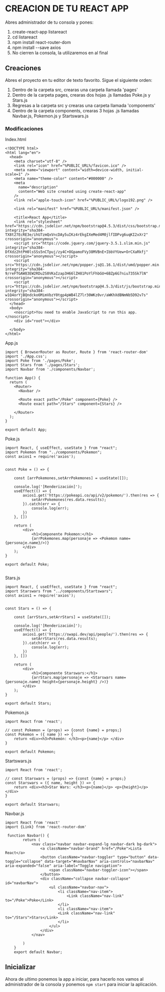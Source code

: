 # CREACION DE TU REACT APP
 Abres administrador de tu consola y pones:
 1. create-react-app listareact
 2. cd listareact
 3. npm install react-router-dom
 4. npm install --save axios 
 5. No cierren la consola, la utilizaremos en al final


## Creaciones

Abres el proyecto en tu editor de texto favorito. Sigue el siguiente orden:
1. Dentro de la carpeta src, crearas una carpeta llamada 'pages'
2. Dentro de la carpeta pages, crearas dos hojas .js llamadas Poke.js y Stars.js
3. Regresas a la carpeta src y crearas una carpeta llamada 'components'
4. Dentro de la carpeta components, crearas 3 hojas .js llamadas Navbar.js, Pokemon.js y Startswars.js

### Modificaciones
Index.html
```
<!DOCTYPE html>
<html lang="en">
  <head>
    <meta charset="utf-8" />
    <link rel="icon" href="%PUBLIC_URL%/favicon.ico" />
    <meta name="viewport" content="width=device-width, initial-scale=1" />
    <meta name="theme-color" content="#000000" />
    <meta
      name="description"
      content="Web site created using create-react-app"
    />
    <link rel="apple-touch-icon" href="%PUBLIC_URL%/logo192.png" />

    <link rel="manifest" href="%PUBLIC_URL%/manifest.json" />

    <title>React App</title>
    <link rel="stylesheet" href="https://cdn.jsdelivr.net/npm/bootstrap@4.5.3/dist/css/bootstrap.min.css" integrity="sha384-TX8t27EcRE3e/ihU7zmQxVncDAy5uIKz4rEkgIXeMed4M0jlfIDPvg6uqKI2xXr2" crossorigin="anonymous">
    <script src="https://code.jquery.com/jquery-3.5.1.slim.min.js" integrity="sha384-DfXdz2htPH0lsSSs5nCTpuj/zy4C+OGpamoFVy38MVBnE+IbbVYUew+OrCXaRkfj" crossorigin="anonymous"></script>
    <script src="https://cdn.jsdelivr.net/npm/popper.js@1.16.1/dist/umd/popper.min.js" integrity="sha384-9/reFTGAW83EW2RDu2S0VKaIzap3H66lZH81PoYlFhbGU+6BZp6G7niu735Sk7lN" crossorigin="anonymous"></script>
    <script src="https://cdn.jsdelivr.net/npm/bootstrap@4.5.3/dist/js/bootstrap.min.js" integrity="sha384-w1Q4orYjBQndcko6MimVbzY0tgp4pWB4lZ7lr30WKz0vr/aWKhXdBNmNb5D92v7s" crossorigin="anonymous"></script>
  </head>
  <body>
    <noscript>You need to enable JavaScript to run this app.</noscript>
    <div id="root"></div>
    
  </body>
</html>
```

App.js
```
import { BrowserRouter as Router, Route } from 'react-router-dom'
import './App.css';
import Poke from './pages/Poke';
import Stars from './pages/Stars';
import Navbar from './components/Navbar';

function App() {
  return (
    <Router>
      <Navbar />

      <Route exact path="/Poke" component={Poke} />
      <Route exact path="/Stars" component={Stars} />

    </Router>
  );
}

export default App;

```

Poke.js
```
import React, { useEffect, useState } from "react";
import Pokemon from "../components/Pokemon";
const axios1 = require('axios');


const Poke = () => {
    
    const [arrPokemones,setArrPokemones] = useState([]);
    
    console.log('[Renderización]');
    useEffect(() => {
        axios1.get('https://pokeapi.co/api/v2/pokemon/').then(res => {
            setArrPokemones(res.data.results);
        }).catch(err => {
            console.log(err);
        })
    }, [])

    return (
        <div>
            <h1>Componente Pokemon:</h1>
            {arrPokemones.map(personaje => <Pokemon name={personaje.name}/>)}
        </div>
    );
}

export default Poke;


```

Stars.js
```
import React, { useEffect, useState } from "react";
import Starswars from "../components/Startswars";
const axios1 = require('axios');


const Stars = () => {
    
    const [arrStars,setArrStars] = useState([]);
    
    console.log('[Renderización]');
    useEffect(() => {
        axios1.get('https://swapi.dev/api/people/').then(res => {
            setArrStars(res.data.results);
        }).catch(err => {
            console.log(err);
        })
    }, [])

    return (
        <div>
            <h1>Componente Starswars:</h1>
            {arrStars.map(personaje => <Starswars name={personaje.name} height={personaje.height} />)}
        </div>
    );
}

export default Stars;
```

Pokemon.js
```
import React from 'react';

// const Pokemon = (props) => {const {name} = props;}
const Pokemon = ({ name }) => {
    return <div><h3>Pokemón: </h3><p>{name}</p> </div>
}

export default Pokemon;
```

Startswars.js
```
import React from 'react';

// const Starswars = (props) => {const {name} = props;}
const Starswars = ({ name, height }) => {
    return <div><h3>Star Wars: </h3><p>{name}</p> <p>{height}</p></div>
}

export default Starswars;
```

Navbar.js
```
import React from 'react'
import {Link} from 'react-router-dom'

 function Navbar() {
        return (
            <nav class="navbar navbar-expand-lg navbar-dark bg-dark">
                <a className="navbar-brand" href="/Poke">Lista React</a>
                <button className="navbar-toggler" type="button" data-toggle="collapse" data-target="#navbarNav" aria-controls="navbarNav" aria-expanded="false" aria-label="Toggle navigation">
                    <span className="navbar-toggler-icon"></span>
                </button>
                <div className="collapse navbar-collapse" id="navbarNav">
                    <ul className="navbar-nav">
                        <li className="nav-item">
                            <Link className="nav-link" to="/Poke">Poke</Link>
                        </li>
                        <li className="nav-item">
                        <Link className="nav-link" to="/Stars">Stars</Link>
                        </li>
                    </ul>
                </div>
            </nav>

        )
    }
    export default Navbar;
```


## Inicializar
Ahora de ultimo ponemos la app a iniciar, para hacerlo nos vamos al administrador de la consola y ponemos `npm start` para iniciar la aplicación.


